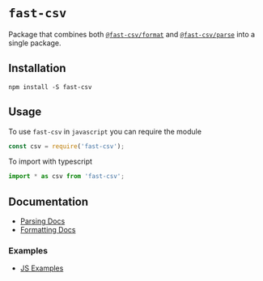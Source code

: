 # `fast-csv`

Package that combines both [`@fast-csv/format`](../format) and [`@fast-csv/parse`](../parse) into a single package.

## Installation

`npm install -S fast-csv`

## Usage

To use `fast-csv` in `javascript` you can require the module

```js
const csv = require('fast-csv');
```

To import with typescript 

```typescript
import * as csv from 'fast-csv';
```

## Documentation

* [Parsing Docs](../parse/README.md)
* [Formatting Docs](../format/README.md)

### Examples

* [JS Examples](../../examples/fast-csv-js/README.md)

